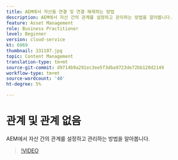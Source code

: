 ```yaml
---
title: AEM에서 자산을 연결 및 연결 해제하는 방법
description: AEM에서 자산 간의 관계를 설정하고 관리하는 방법을 알아봅니다.
feature: Asset Management
role: Business Practitioner
level: Beginner
version: cloud-service
kt: 6969
thumbnail: 331107.jpg
topic: Content Management
translation-type: tm+mt
source-git-commit: d9714b9a291ec3ee5f3dba9723de72bb120d2149
workflow-type: tm+mt
source-wordcount: '40'
ht-degree: 5%

---
```



# 관계 및 관계 없음

AEM에서 자산 간의 관계를 설정하고 관리하는 방법을 알아봅니다.

>[!VIDEO](https://video.tv.adobe.com/v/331107/?quality=12&learn=on&hidetitle=true)
